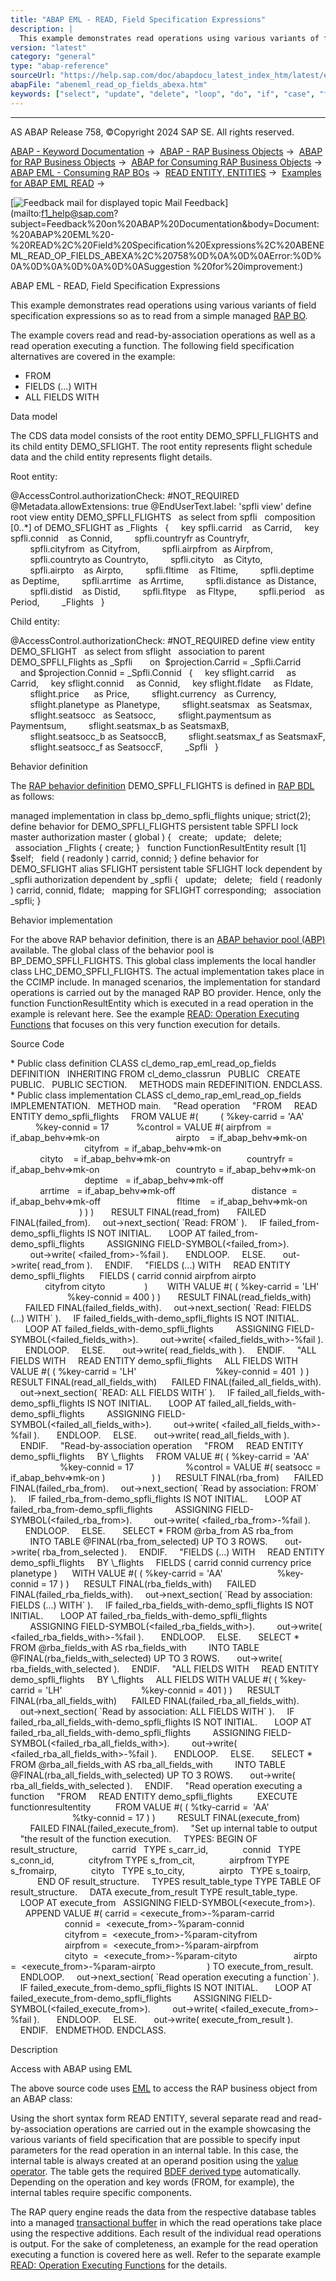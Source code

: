 ```yaml
---
title: "ABAP EML - READ, Field Specification Expressions"
description: |
  This example demonstrates read operations using various variants of field specification expressions so as to read from a simple managed RAP BO(https://help.sap.com/doc/abapdocu_latest_index_htm/latest/en-US/abenrap_bo_glosry.htm 'Glossary Entry'). The example covers read and read-by-association op
version: "latest"
category: "general"
type: "abap-reference"
sourceUrl: "https://help.sap.com/doc/abapdocu_latest_index_htm/latest/en-US/abeneml_read_op_fields_abexa.htm"
abapFile: "abeneml_read_op_fields_abexa.htm"
keywords: ["select", "update", "delete", "loop", "do", "if", "case", "try", "method", "class", "data", "types", "internal-table", "abeneml", "read", "fields", "abexa"]
---
```


* * *

AS ABAP Release 758, ©Copyright 2024 SAP SE. All rights reserved.

[ABAP - Keyword Documentation](https://help.sap.com/doc/abapdocu_latest_index_htm/latest/en-US/abenabap.htm) →  [ABAP - RAP Business Objects](https://help.sap.com/doc/abapdocu_latest_index_htm/latest/en-US/abenabap_rap.htm) →  [ABAP for RAP Business Objects](https://help.sap.com/doc/abapdocu_latest_index_htm/latest/en-US/abenabap_for_rap_bos.htm) →  [ABAP for Consuming RAP Business Objects](https://help.sap.com/doc/abapdocu_latest_index_htm/latest/en-US/abenabap_consume_rap_bos.htm) →  [ABAP EML - Consuming RAP BOs](https://help.sap.com/doc/abapdocu_latest_index_htm/latest/en-US/abeneml.htm) →  [READ ENTITY, ENTITIES](https://help.sap.com/doc/abapdocu_latest_index_htm/latest/en-US/abapread_entity_entities.htm) →  [Examples for ABAP EML READ](https://help.sap.com/doc/abapdocu_latest_index_htm/latest/en-US/abapeml_read_examples_abexas.htm) → 

 [![](Mail.gif?object=Mail.gif "Feedback mail for displayed topic") Mail Feedback](mailto:f1_help@sap.com?subject=Feedback%20on%20ABAP%20Documentation&body=Document:%20ABAP%20EML%20-%20READ%2C%20Field%20Specification%20Expressions%2C%20ABENEML_READ_OP_FIELDS_ABEXA%2C%20758%0D%0A%0D%0AError:%0D%0A%0D%0A%0D%0A%0D%0ASuggestion
%20for%20improvement:)

ABAP EML - READ, Field Specification Expressions

This example demonstrates read operations using various variants of field specification expressions so as to read from a simple managed [RAP BO](https://help.sap.com/doc/abapdocu_latest_index_htm/latest/en-US/abenrap_bo_glosry.htm "Glossary Entry").

The example covers read and read-by-association operations as well as a read operation executing a function. The following field specification alternatives are covered in the example:

-   FROM
-   FIELDS (...) WITH
-   ALL FIELDS WITH

Data model

The CDS data model consists of the root entity DEMO\_SPFLI\_FLIGHTS and its child entity DEMO\_SFLIGHT. The root entity represents flight schedule data and the child entity represents flight details.

Root entity:

@AccessControl.authorizationCheck: #NOT\_REQUIRED
@Metadata.allowExtensions: true
@EndUserText.label: 'spfli view'
define root view entity DEMO\_SPFLI\_FLIGHTS
  as select from spfli
  composition \[0..\*\] of DEMO\_SFLIGHT as \_Flights
  {
    key spfli.carrid    as Carrid,
    key spfli.connid    as Connid,
        spfli.countryfr as Countryfr,
        spfli.cityfrom  as Cityfrom,
        spfli.airpfrom  as Airpfrom,
        spfli.countryto as Countryto,
        spfli.cityto    as Cityto,
        spfli.airpto    as Airpto,
        spfli.fltime    as Fltime,
        spfli.deptime   as Deptime,
        spfli.arrtime   as Arrtime,
        spfli.distance  as Distance,
        spfli.distid    as Distid,
        spfli.fltype    as Fltype,
        spfli.period    as Period,
        \_Flights
  }

Child entity:

@AccessControl.authorizationCheck: #NOT\_REQUIRED
define view entity DEMO\_SFLIGHT
  as select from sflight
  association to parent DEMO\_SPFLI\_Flights as \_Spfli  
    on  $projection.Carrid = \_Spfli.Carrid
    and $projection.Connid = \_Spfli.Connid
  {
    key sflight.carrid     as Carrid,
    key sflight.connid     as Connid,
    key sflight.fldate     as Fldate,
        sflight.price      as Price,
        sflight.currency   as Currency,
        sflight.planetype  as Planetype,
        sflight.seatsmax   as Seatsmax,
        sflight.seatsocc   as Seatsocc,
        sflight.paymentsum as Paymentsum,
        sflight.seatsmax\_b as SeatsmaxB,
        sflight.seatsocc\_b as SeatsoccB,
        sflight.seatsmax\_f as SeatsmaxF,
        sflight.seatsocc\_f as SeatsoccF,
        \_Spfli
  }

Behavior definition

The [RAP behavior definition](https://help.sap.com/doc/abapdocu_latest_index_htm/latest/en-US/abencds_behavior_definition_glosry.htm "Glossary Entry") DEMO\_SPFLI\_FLIGHTS is defined in [RAP BDL](https://help.sap.com/doc/abapdocu_latest_index_htm/latest/en-US/abencds_bdl_glosry.htm "Glossary Entry") as follows:

managed implementation in class bp\_demo\_spfli\_flights unique;
strict(2);
define behavior for DEMO\_SPFLI\_FLIGHTS
persistent table SPFLI
lock master
authorization master ( global )
{
  create;
  update;
  delete;
  association \_Flights { create; }
  function FunctionResultEntity result \[1\] $self;
  field ( readonly ) carrid, connid;
}
define behavior for DEMO\_SFLIGHT alias SFLIGHT
persistent table SFLIGHT
lock dependent by \_spfli
authorization dependent by \_spfli
{
  update;
  delete;
  field ( readonly ) carrid, connid, fldate;
  mapping for SFLIGHT corresponding;
  association \_spfli;
}

Behavior implementation

For the above RAP behavior definition, there is an [ABAP behavior pool (ABP)](https://help.sap.com/doc/abapdocu_latest_index_htm/latest/en-US/abenbehavior_pool_glosry.htm "Glossary Entry") available. The global class of the behavior pool is BP\_DEMO\_SPFLI\_FLIGHTS. This global class implements the local handler class LHC\_DEMO\_SPFLI\_FLIGHTS. The actual implementation takes place in the CCIMP include. In managed scenarios, the implementation for standard operations is carried out by the managed RAP BO provider. Hence, only the function FunctionResultEntity which is executed in a read operation in the example is relevant here. See the example [READ: Operation Executing Functions](https://help.sap.com/doc/abapdocu_latest_index_htm/latest/en-US/abeneml_read_op_func_abexa.htm) that focuses on this very function execution for details.

Source Code   

\* Public class definition
CLASS cl\_demo\_rap\_eml\_read\_op\_fields DEFINITION
  INHERITING FROM cl\_demo\_classrun
  PUBLIC
  CREATE PUBLIC.
  PUBLIC SECTION.
    METHODS main REDEFINITION.
ENDCLASS.
\* Public class implementation
CLASS cl\_demo\_rap\_eml\_read\_op\_fields IMPLEMENTATION.
  METHOD main.
    "Read operation
    "FROM
    READ ENTITY demo\_spfli\_flights
    FROM VALUE #(
        ( %key-carrid = 'AA'
          %key-connid = 17
          %control = VALUE #( airpfrom  = if\_abap\_behv=>mk-on
                              airpto    = if\_abap\_behv=>mk-on
                              cityfrom  = if\_abap\_behv=>mk-on
                              cityto    = if\_abap\_behv=>mk-on
                              countryfr = if\_abap\_behv=>mk-on
                              countryto = if\_abap\_behv=>mk-on
                              deptime   = if\_abap\_behv=>mk-off
                              arrtime   = if\_abap\_behv=>mk-off
                              distance  = if\_abap\_behv=>mk-off
                              fltime    = if\_abap\_behv=>mk-on
                            ) ) )
      RESULT FINAL(read\_from)
      FAILED FINAL(failed\_from).
    out->next\_section( \`Read: FROM\` ).
    IF failed\_from-demo\_spfli\_flights IS NOT INITIAL.
      LOOP AT failed\_from-demo\_spfli\_flights
        ASSIGNING FIELD-SYMBOL(<failed\_from>).
        out->write( <failed\_from>-%fail ).
      ENDLOOP.
    ELSE.
      out->write( read\_from ).
    ENDIF.
    "FIELDS (...) WITH
    READ ENTITY demo\_spfli\_flights
     FIELDS ( carrid connid airpfrom airpto
              cityfrom cityto
               )
       WITH VALUE #( ( %key-carrid = 'LH'
                       %key-connid = 400 ) )
      RESULT FINAL(read\_fields\_with)
      FAILED FINAL(failed\_fields\_with).
    out->next\_section( \`Read: FIELDS (...) WITH\` ).
    IF failed\_fields\_with-demo\_spfli\_flights IS NOT INITIAL.
      LOOP AT failed\_fields\_with-demo\_spfli\_flights
        ASSIGNING FIELD-SYMBOL(<failed\_fields\_with>).
        out->write( <failed\_fields\_with>-%fail ).
      ENDLOOP.
    ELSE.
      out->write( read\_fields\_with ).
    ENDIF.
    "ALL FIELDS WITH
    READ ENTITY demo\_spfli\_flights
    ALL FIELDS WITH VALUE #( ( %key-carrid = 'LH'
                               %key-connid = 401  ) )
     RESULT FINAL(read\_all\_fields\_with)
     FAILED FINAL(failed\_all\_fields\_with).
    out->next\_section( \`READ: ALL FIELDS WITH\` ).
    IF failed\_all\_fields\_with-demo\_spfli\_flights IS NOT INITIAL.
      LOOP AT failed\_all\_fields\_with-demo\_spfli\_flights
        ASSIGNING FIELD-SYMBOL(<failed\_all\_fields\_with>).
        out->write( <failed\_all\_fields\_with>-%fail ).
      ENDLOOP.
    ELSE.
      out->write( read\_all\_fields\_with ).
    ENDIF.
    "Read-by-association operation
    "FROM
    READ ENTITY demo\_spfli\_flights
    BY \\\_flights
    FROM VALUE #( ( %key-carrid = 'AA'
                    %key-connid = 17
                    %control = VALUE #( seatsocc = if\_abap\_behv=>mk-on )
                  ) )
     RESULT FINAL(rba\_from)
     FAILED FINAL(failed\_rba\_from).
    out->next\_section( \`Read by association: FROM\` ).
    IF failed\_rba\_from-demo\_spfli\_flights IS NOT INITIAL.
      LOOP AT failed\_rba\_from-demo\_spfli\_flights
        ASSIGNING FIELD-SYMBOL(<failed\_rba\_from>).
        out->write( <failed\_rba\_from>-%fail ).
      ENDLOOP.
    ELSE.
      SELECT \* FROM @rba\_from AS rba\_from
        INTO TABLE @FINAL(rba\_from\_selected) UP TO 3 ROWS.
      out->write( rba\_from\_selected ).
    ENDIF.
    "FIELDS (...) WITH
    READ ENTITY demo\_spfli\_flights
    BY \\\_flights
    FIELDS ( carrid connid currency price planetype )
     WITH VALUE #( ( %key-carrid = 'AA'
                     %key-connid = 17 ) )
     RESULT FINAL(rba\_fields\_with)
     FAILED FINAL(failed\_rba\_fields\_with).
    out->next\_section( \`Read by association: FIELDS (...) WITH\` ).
    IF failed\_rba\_fields\_with-demo\_spfli\_flights IS NOT INITIAL.
      LOOP AT failed\_rba\_fields\_with-demo\_spfli\_flights
        ASSIGNING FIELD-SYMBOL(<failed\_rba\_fields\_with>).
        out->write( <failed\_rba\_fields\_with>-%fail ).
      ENDLOOP.
    ELSE.
      SELECT \* FROM @rba\_fields\_with AS rba\_fields\_with
        INTO TABLE @FINAL(rba\_fields\_with\_selected) UP TO 3 ROWS.
      out->write( rba\_fields\_with\_selected ).
    ENDIF.
    "ALL FIELDS WITH
    READ ENTITY demo\_spfli\_flights
    BY \\\_flights
    ALL FIELDS WITH VALUE #( ( %key-carrid = 'LH'
                               %key-connid = 401 ) )
     RESULT FINAL(rba\_all\_fields\_with)
     FAILED FINAL(failed\_rba\_all\_fields\_with).
    out->next\_section( \`Read by association: ALL FIELDS WITH\` ).
    IF failed\_rba\_all\_fields\_with-demo\_spfli\_flights IS NOT INITIAL.
      LOOP AT failed\_rba\_all\_fields\_with-demo\_spfli\_flights
        ASSIGNING FIELD-SYMBOL(<failed\_rba\_all\_fields\_with>).
        out->write( <failed\_rba\_all\_fields\_with>-%fail ).
      ENDLOOP.
    ELSE.
      SELECT \* FROM @rba\_all\_fields\_with AS rba\_all\_fields\_with
        INTO TABLE @FINAL(rba\_all\_fields\_with\_selected) UP TO 3 ROWS.
      out->write( rba\_all\_fields\_with\_selected ).
    ENDIF.
    "Read operation executing a function
    "FROM
    READ ENTITY demo\_spfli\_flights
         EXECUTE functionresultentity
         FROM VALUE #( ( %tky-carrid =  'AA'
                         %tky-connid = 17 ) )
        RESULT FINAL(execute\_from)
        FAILED FINAL(failed\_execute\_from).
    "Set up internal table to output
    "the result of the function execution.
    TYPES: BEGIN OF result\_structure,
             carrid   TYPE s\_carr\_id,
             connid   TYPE s\_conn\_id,
             cityfrom TYPE s\_from\_cit,
             airpfrom TYPE s\_fromairp,
             cityto   TYPE s\_to\_city,
             airpto   TYPE s\_toairp,
           END OF result\_structure.
    TYPES result\_table\_type TYPE TABLE OF result\_structure.
    DATA execute\_from\_result TYPE result\_table\_type.
    LOOP AT execute\_from   ASSIGNING FIELD-SYMBOL(<execute\_from>).
      APPEND VALUE #( carrid = <execute\_from>-%param-carrid
                      connid =  <execute\_from>-%param-connid
                      cityfrom =  <execute\_from>-%param-cityfrom
                      airpfrom =  <execute\_from>-%param-airpfrom
                      cityto  =  <execute\_from>-%param-cityto
                      airpto =  <execute\_from>-%param-airpto
                    ) TO execute\_from\_result.
    ENDLOOP.
    out->next\_section( \`Read operation executing a function\` ).
    IF failed\_execute\_from-demo\_spfli\_flights IS NOT INITIAL.
      LOOP AT failed\_execute\_from-demo\_spfli\_flights
        ASSIGNING FIELD-SYMBOL(<failed\_execute\_from>).
        out->write( <failed\_execute\_from>-%fail ).
      ENDLOOP.
    ELSE.
      out->write( execute\_from\_result ).
    ENDIF.
  ENDMETHOD.
ENDCLASS.

Description   

Access with ABAP using EML

The above source code uses [EML](https://help.sap.com/doc/abapdocu_latest_index_htm/latest/en-US/abeneml_glosry.htm "Glossary Entry") to access the RAP business object from an ABAP class:

Using the short syntax form READ ENTITY, several separate read and read-by-association operations are carried out in the example showcasing the various variants of field specification that are possible to specify input parameters for the read operation in an internal table. In this case, the internal table is always created at an operand position using the [value operator](https://help.sap.com/doc/abapdocu_latest_index_htm/latest/en-US/abenconstructor_expression_value.htm). The table gets the required [BDEF derived type](https://help.sap.com/doc/abapdocu_latest_index_htm/latest/en-US/abenrap_derived_type_glosry.htm "Glossary Entry") automatically. Depending on the operation and key words (FROM, for example), the internal tables require specific components.

The RAP query engine reads the data from the respective database tables into a managed [transactional buffer](https://help.sap.com/doc/abapdocu_latest_index_htm/latest/en-US/abentransactional_buffer_glosry.htm "Glossary Entry") in which the read operations take place using the respective additions. Each result of the individual read operations is output. For the sake of completeness, an example for the read operation executing a function is covered here as well. Refer to the separate example [READ: Operation Executing Functions](https://help.sap.com/doc/abapdocu_latest_index_htm/latest/en-US/abeneml_read_op_func_abexa.htm) for the details.